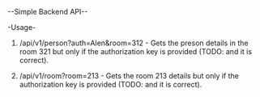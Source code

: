 --Simple Backend API--

-Usage-

1. /api/v1/person?auth=Alen&room=312 - Gets the preson details in the room 321 but only if the authorization key is provided (TODO: and it is correct).

2. /api/v1/room?room=213 - Gets the room 213 details but only if the authorization key is provided (TODO: and it is correct).
